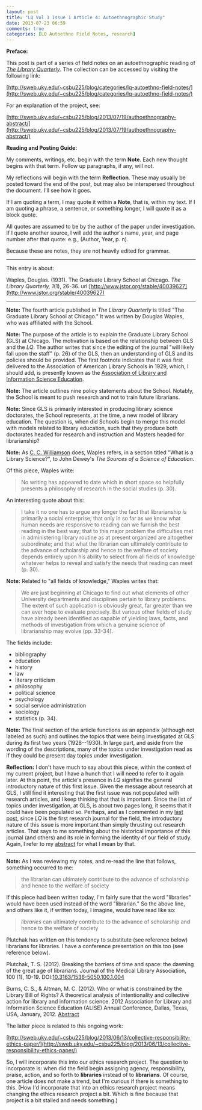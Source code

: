 ```yaml
---
layout: post
title: "LQ Vol 1 Issue 1 Article 4: Autoethnographic Study"
date: 2013-07-23 06:59
comments: true
categories: [LQ Autoethno Field Notes, research]
---
```


**Preface:**

This post is part of a series of field notes on an
autoethnographic reading of [*The Library
Quarterly*](http://www.press.uchicago.edu/ucp/journals/journal/lq.html).
The collection can be accessed by visiting the following link:

[http://sweb.uky.edu/~csbu225/blog/categories/lq-autoethno-field-notes/](http://sweb.uky.edu/~csbu225/blog/categories/lq-autoethno-field-notes/)

For an explanation of the project, see:

[http://sweb.uky.edu/~csbu225/blog/2013/07/19/authoethnography-abstract/](http://sweb.uky.edu/~csbu225/blog/2013/07/19/authoethnography-abstract/)

**Reading and Posting Guide:**

My comments, writings, etc. begin with the term **Note**. Each new
thought begins with that term. Follow up paragraphs, if any, will
not.

My reflections will begin with the term **Reflection**. These may
usually be posted toward the end of the post, but may also be
interspersed throughout the document. I'll see how it goes.

If I am quoting a term, I may quote it within a **Note**, that is,
within my text. If I am quoting a phrase, a sentence, or something
longer, I will quote it as a block quote.

All quotes are assumed to be by the author of the paper under
investigation. If I quote another source, I will add the author's
name, year, and page number after that quote: e.g., (Author, Year,
p. n).

Because these are notes, they are not heavily edited for grammar.

---

This entry is about:

Waples, Douglas. (1931). The Graduate Library School at Chicago.
*The Library Quarterly, 1*(1), 26-36.
url:[http://www.jstor.org/stable/40039627](http://www.jstor.org/stable/40039627)

---

**Note:** The fourth article published in *The Library Quarterly*
is titled "The Graduate Library School at Chicago." It was written
by Douglas Waples, who was affiliated with the School.

**Note:** The purpose of the article is to explain the Graduate
Library School (GLS) at Chicago. The motivation is based on the
relationship between GLS and the *LQ*. The author writes that
since the editing of the journal "will likely fall upon the staff"
(p. 26) of the GLS, then an understanding of GLS and its policies
should be provided. The first footnote indicates that it was first
delivered to the Association of American Library Schools in 1929,
which, I should add, is presently known as the [Association of
Library and Information Science Education][1]. 

[1]: http://www.alise.org/

**Note:** The article outlines nine policy statements about the
School. Notably, the School is meant to push research and not to
train future librarians.

**Note:** Since GLS is primarily interested in producing library
science doctorates, the School represents, at the time, a new
model of library education. The question is, when did Schools
begin to merge this model with models related to library
education, such that they produce both doctorates headed for
research and instruction and Masters headed for librarianship?

**Note:** As [C. C. Williamson][2] does, Waples refers, in a
section titled "What is a Library Science?", to John Dewey's *The
Sources of a Science of Education.*

[2]: http://sweb.uky.edu/~csbu225/blog/2013/07/19/lq-vol-1-issue-1-article-1-autoethnographric-study/

Of this piece, Waples write:

> No writing has appeared to date which in short space so
> helpfully presents a philosophy of research in the social
> studies (p. 30).

An interesting quote about this:

> I take it no one has to argue any longer the fact that
> librarianship *is* primarily a social enterprise; that only in
> so far as we know what human needs are responsive to reading can
> we furnish the best reading in the best way; that to this major
> problem the difficulties met in administering library routine as
> at present organized are altogether subordinate; and that what
> the librarian can ultimately contribute to the advance of
> scholarship and hence to the welfare of society depends entirely
> upon his ability to select from all fields of knowledge whatever
> helps to reveal and satisfy the needs that reading can meet (p.
> 30).

**Note:** Related to "all fields of knowledge," Waples writes
that:

> We are just beginning at Chicago to find out what elements of
> other University departments and disciplines pertain to library
> problems. The extent of such application is obviously great, far
> greater than we can ever hope to evaluate precisely. But various
> other fields of study have already been identified as capable of
> yielding laws, facts, and methods of investigation from which a
> genuine science of librarianship may evolve (pp. 33-34).

The fields include:

- bibliography
- education
- history
- law
- literary criticism
- philosophy
- political science
- psychology
- social service administration
- sociology
- statistics (p. 34).

**Note:** The final section of the article functions as an
appendix (although not labeled as such) and outlines the topics
that were being investigated at GLS during its first two years
(1928--1930). In large part, and aside from the wording of the
descriptions, many of the topics under investigation read as if
they could be present day topics under investigation.

**Reflection:** I don't have much to say about this piece, within
the context of my current project, but I have a hunch that I will
need to refer to it again later. At this point, the article's
presence in *LQ* signifies the general introductory nature of this
first issue. Given the message about research at GLS, I still find
it interesting that the first issue was not populated with
research articles, and I keep thinking that that is important.
Since the list of topics under investigation, at GLS, is about two
pages long, it seems that it could have been populated so.
Perhaps, and as I commented in my [last post][3], since *LQ* is
the first research journal for the field, the introductory nature
of this issue is more important than simply thrusting out research
articles. That says to me something about the historical
importance of this journal (and others) and its role in forming
the identity of our field of study. Again, I refer to my
[abstract][4] for what I mean by that.

[3]: http://sweb.uky.edu/~csbu225/blog/2013/07/22/lq-vol-1-issue-1-article-3-autoethnographic-study/

[4]: http://sweb.uky.edu/~csbu225/blog/2013/07/19/authoethnography-abstract/

---

**Note:** As I was reviewing my notes, and re-read the line that
follows, something occurred to me:

> the librarian can ultimately contribute to the advance of
> scholarship and hence to the welfare of society

If this piece had been written today, I'm fairly sure that the
word "libraries" would have been used instead of the word
"librarian." So the above line, and others like it, if written
today, I imagine, would have read like so:

> *libraries* can ultimately contribute to the advance of
> scholarship and hence to the welfare of society

Plutchak has written on this tendency to substitute (see reference
below) librarians for libraries. I have a conference presentation
on this too (see reference below).

Plutchak, T. S. (2012). Breaking the barriers of time and space:
the dawning of the great age of librarians. Journal of the Medical
Library Association, 100 (1), 10-19.
DOI:[10.3163/1536-5050.100.1.004](http://dx.doi.org/10.3163/1536-5050.100.1.004)

Burns, C. S., &amp; Altman, M. C. (2012). Who or what is constrained
by the Library Bill of Rights? A theoretical analysis of
intentionality and collective action for library and information
science. 2012 Association for Library and Information Science
Education (ALISE) Annual Conference, Dallas, Texas, USA, January,
2012.
[Abstract](http://www.alise.org/assets/documents/juried%20papers%20abstract.pdf)

The latter piece is related to this ongoing work:

[http://sweb.uky.edu/~csbu225/blog/2013/06/13/collective-responsibility-ethics-paper/](http://sweb.uky.edu/~csbu225/blog/2013/06/13/collective-responsibility-ethics-paper/)

So, I will incorporate this into our ethics research project. The
question to incorporate is: when did the field begin assigning
agency, responsibility, praise, action, and so forth to
**libraries** instead of to **librarians**. Of course, one article
does not make a trend, but I'm curious if there is something to
this. (How I'd incorporate that into an ethics research project
means changing the ethics research project a bit. Which is fine
because that project is a bit stalled and needs something.)
